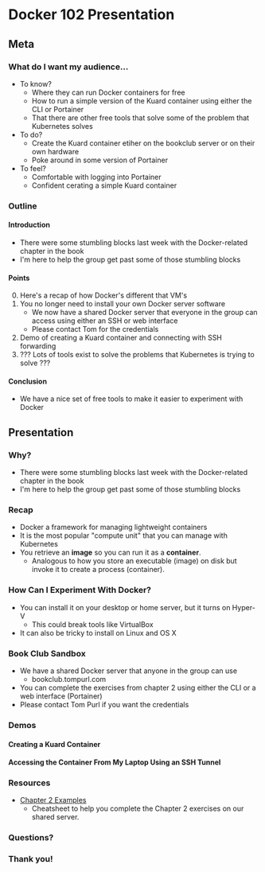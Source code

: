 # Docker 102 Presentation

## Meta
### What do I want my audience...
- To know?
  - Where they can run Docker containers for free
  - How to run a simple version of the Kuard container using either the CLI or Portainer
  - That there are other free tools that solve some of the problem that Kubernetes
    solves
- To do?
  - Create the Kuard container etiher on the bookclub server or on their own hardware 
  - Poke around in some version of Portainer
- To feel?
  - Comfortable with logging into Portainer
  - Confident cerating a simple Kuard container
### Outline
#### Introduction
- There were some stumbling blocks last week with the Docker-related chapter in the
  book
- I'm here to help the group get past some of those stumbling blocks
#### Points
0. Here's a recap of how Docker's different that VM's
1. You no longer need to install your own Docker server software
   - We now have a shared Docker server that everyone in the group can access using
     either an SSH or web interface
   - Please contact Tom for the credentials
2. Demo of creating a Kuard container and connecting with SSH forwarding
3. ??? Lots of tools exist to solve the problems that Kubernetes is trying to solve ???
#### Conclusion
- We have a nice set of free tools to make it easier to experiment with Docker

## Presentation
### Why?
- There were some stumbling blocks last week with the Docker-related chapter in the
  book
- I'm here to help the group get past some of those stumbling blocks
### Recap
- Docker a framework for managing lightweight containers
- It is the most popular "compute unit" that you can manage with Kubernetes
- You retrieve an **image** so you can run it as a **container**.
  - Analogous to how you store an executable (image) on disk but invoke it to create
    a process (container).
### How Can I Experiment With Docker?
- You can install it on your desktop or home server, but it turns on Hyper-V
  - This could break tools like VirtualBox
- It can also be tricky to install on Linux and OS X
### Book Club Sandbox
- We have a shared Docker server that anyone in the group can use
  - bookclub.tompurl.com
- You can complete the exercises from chapter 2 using either the CLI or a web
  interface (Portainer)
- Please contact Tom Purl if you want the credentials
### Demos
#### Creating a Kuard Container
#### Accessing the Container From My Laptop Using an SSH Tunnel
### Resources
- [Chapter 2 Examples](./chapter-2-examples.md)
  - Cheatsheet to help you complete the Chapter 2 exercises on our shared server.
### Questions?
### Thank you!
